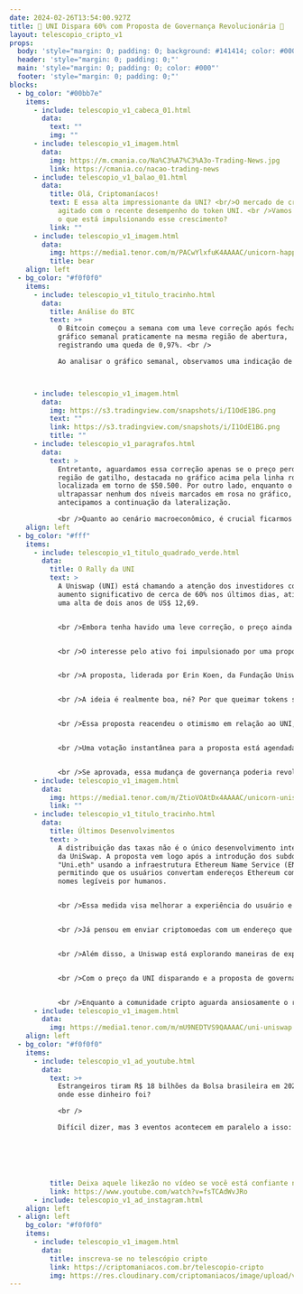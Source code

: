 ```yaml
---
date: 2024-02-26T13:54:00.927Z
title: 🦄 UNI Dispara 60% com Proposta de Governança Revolucionária 🦄
layout: telescopio_cripto_v1
props:
  body: 'style="margin: 0; padding: 0; background: #141414; color: #000"'
  header: 'style="margin: 0; padding: 0;"'
  main: 'style="margin: 0; padding: 0; color: #000"'
  footer: 'style="margin: 0; padding: 0;"'
blocks:
  - bg_color: "#00bb7e"
    items:
      - include: telescopio_v1_cabeca_01.html
        data:
          text: ""
          img: ""
      - include: telescopio_v1_imagem.html
        data:
          img: https://m.cmania.co/Na%C3%A7%C3%A3o-Trading-News.jpg
          link: https://cmania.co/nacao-trading-news
      - include: telescopio_v1_balao_01.html
        data:
          title: Olá, Criptomaníacos!
          text: E essa alta impressionante da UNI? <br/>O mercado de criptomoedas está
            agitado com o recente desempenho do token UNI. <br />Vamos descobrir
            o que está impulsionando esse crescimento?
          link: ""
      - include: telescopio_v1_imagem.html
        data:
          img: https://media1.tenor.com/m/PACwYlxfuK4AAAAC/unicorn-happy.gif
          title: bear
    align: left
  - bg_color: "#f0f0f0"
    items:
      - include: telescopio_v1_titulo_tracinho.html
        data:
          title: Análise do BTC
          text: >+
            O Bitcoin começou a semana com uma leve correção após fechar o
            gráfico semanal praticamente na mesma região de abertura,
            registrando uma queda de 0,97%. <br />

            Ao analisar o gráfico semanal, observamos uma indicação de um possível topo de curto prazo, o que poderia levar o preço em direção à média das últimas 9 semanas, situada por volta de $47.200.



      - include: telescopio_v1_imagem.html
        data:
          img: https://s3.tradingview.com/snapshots/i/I1OdE1BG.png
          text: ""
          link: https://s3.tradingview.com/snapshots/i/I1OdE1BG.png
          title: ""
      - include: telescopio_v1_paragrafos.html
        data:
          text: >
            Entretanto, aguardamos essa correção apenas se o preço perder a
            região de gatilho, destacada no gráfico acima pela linha rosa,
            localizada em torno de $50.500. Por outro lado, enquanto o preço não
            ultrapassar nenhum dos níveis marcados em rosa no gráfico,
            antecipamos a continuação da lateralização.

            <br />Quanto ao cenário macroeconômico, é crucial ficarmos atentos aos dados do PIB na quarta-feira, ao índice de preços dos PCE na quinta-feira e às expectativas de inflação da Universidade de Michigan na sexta-feira.
    align: left
  - bg_color: "#fff"
    items:
      - include: telescopio_v1_titulo_quadrado_verde.html
        data:
          title: O Rally da UNI
          text: >
            A Uniswap (UNI) está chamando a atenção dos investidores com um
            aumento significativo de cerca de 60% nos últimos dias, atingindo
            uma alta de dois anos de US$ 12,69.


            <br />Embora tenha havido uma leve correção, o preço ainda se mantém acima dos 10 dólares.


            <br />O interesse pelo ativo foi impulsionado por uma proposta inovadora da Fundação Uniswap, que visa recompensar os detentores de UNI que "apostarem" e delegarem seus tokens. Essa proposta gerou empolgação e especulação na comunidade DeFi.


            <br />A proposta, liderada por Erin Koen, da Fundação Uniswap, visa atualizar o sistema de governança do protocolo. Se aprovada, a atualização introduzirá um mecanismo de compartilhamento de taxas para recompensar os detentores de tokens UNI que delegarem seus tokens, incentivando-os a participar ativamente do crescimento e sucesso do protocolo. 


            <br />A ideia é realmente boa, né? Por que queimar tokens se eles podem ser simplesmente distribuídos pelas pessoas ativas da comunidade?


            <br />Essa proposta reacendeu o otimismo em relação ao UNI, impulsionando o volume de negociação e elevando várias posições da UNI no ranking de moedas do CoinMarketCap.


            <br />Uma votação instantânea para a proposta está agendada para 1º de março de 2024, com uma votação na cadeia a seguir em 8 de março de 2024.


            <br />Se aprovada, essa mudança de governança poderia revolucionar o cenário DeFi, tornando a UNI uma opção de investimento ainda mais atraente para traders e investidores. Isso poderia levar a um aumento significativo na participação da comunidade, resultando em um ecossistema mais robusto e descentralizado.
      - include: telescopio_v1_imagem.html
        data:
          img: https://media1.tenor.com/m/ZtioVOAtDx4AAAAC/unicorn-uniswap.gif
          link: ""
      - include: telescopio_v1_titulo_tracinho.html
        data:
          title: Últimos Desenvolvimentos
          text: >
            A distribuição das taxas não é o único desenvolvimento interessante
            da UniSwap. A proposta vem logo após a introdução dos subdomínios
            "Uni.eth" usando a infraestrutura Ethereum Name Service (ENS),
            permitindo que os usuários convertam endereços Ethereum complexos em
            nomes legíveis por humanos.


            <br />Essa medida visa melhorar a experiência do usuário e a acessibilidade dentro do ecossistema Uniswap. 


            <br />Já pensou em enviar criptomoedas com um endereço que possui o seu próprio nome? Legal, né?


            <br />Além disso, a Uniswap está explorando maneiras de expandir sua influência no espaço DeFi, com planos de lançar novos produtos e serviços que aumentem ainda mais a utilidade e a adoção da UNI.


            <br />Com o preço da UNI disparando e a proposta de governança prometendo mudanças emocionantes pela frente, a Uniswap está pronta para causar impacto no espaço DeFi. 


            <br />Enquanto a comunidade cripto aguarda ansiosamente o resultado da proposta, todos os olhos estão voltados para a Uniswap para ver se ela pode cumprir sua promessa de revolucionar as finanças descentralizadas. <br />Com um investidores cada vez mais engajados e um protocolo em constante evolução, a Uniswap está preparada para liderar o caminho para o futuro do DeFi?
      - include: telescopio_v1_imagem.html
        data:
          img: https://media1.tenor.com/m/mU9NEDTVS9QAAAAC/uni-uniswap.gif
    align: left
  - bg_color: "#f0f0f0"
    items:
      - include: telescopio_v1_ad_youtube.html
        data:
          text: >+
            Estrangeiros tiram R$ 18 bilhões da Bolsa brasileira em 2024: para
            onde esse dinheiro foi?

            <br />

            Difícil dizer, mas 3 eventos acontecem em paralelo a isso: Alta Histórica do Bitcoin em 14 países, Nigéria proibindo criptomoedas e culpando o Bitcoin pela inflação e Banco Central Europeu culpando o Bitcoin por fraude e manipulação. 






          title: Deixa aquele likezão no vídeo se você está confiante no BTC!
          link: https://www.youtube.com/watch?v=fsTCAdWvJRo
      - include: telescopio_v1_ad_instagram.html
    align: left
  - align: left
    bg_color: "#f0f0f0"
    items:
      - include: telescopio_v1_imagem.html
        data:
          title: inscreva-se no telescópio cripto
          link: https://criptomaniacos.com.br/telescopio-cripto
          img: https://res.cloudinary.com/criptomaniacos/image/upload/v1662133224/telescopio/inscreva-se-telescopio.png
---
```

